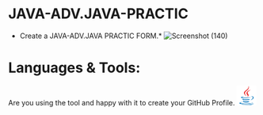 # JAVA-ADV.JAVA-PRACTIC
* Create a JAVA-ADV.JAVA PRACTIC FORM.*
![Screenshot (140)](https://user-images.githubusercontent.com/85786621/161957883-7787b714-f7c2-43de-b608-7af9ef1d6f4c.png)
# Languages & Tools:
Are you using the tool and happy with it to create your GitHub Profile.
<img src="https://raw.githubusercontent.com/devicons/devicon/master/icons/java/java-original.svg" alt="java" width="40" height="40"/>
